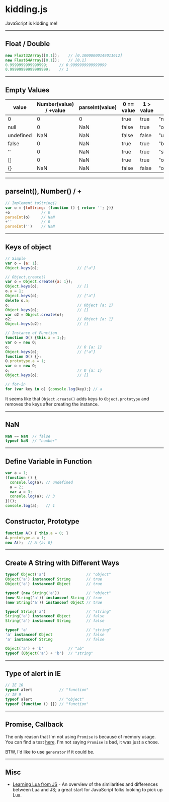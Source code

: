 # kidding.js
JavaScript is kidding me!


----------

## Float / Double

```js
new Float32Array([0.1]);    // [0.10000000149011612]
new Float64Array([0.1]);    // [0.1]
0.9999999999999999;     // 0.9999999999999999
0.99999999999999999;    // 1
```


----------

## Empty Values

value     | Number(value) / +value | parseInt(value) | 0 == value | 1 > value | typeof value
----------|------------------------|-----------------|------------|-----------|--------------
0         | 0                      | 0               | true       | true      | "number"   
null      | 0                      | NaN             | false      | true      | "object"
undefined | NaN                    | NaN             | false      | false     | "undefined"
false     | 0                      | NaN             | true       | true      | "boolean"
''        | 0                      | NaN             | true       | true      | "string"
[]        | 0                      | NaN             | true       | true      | "object"
{}        | NaN                    | NaN             | false      | false     | "object"


----------

## parseInt(), Number() / +

```js
// Implement toString()
var o = {toString: (function () { return ''; })}
+o              // 0
parseInt(o)     // NaN
+''             // 0
parseInt('')    // NaN
```


----------

## Keys of object

```js
// Simple
var o = {a: 1};
Object.keys(o);                 // ["a"]

// Object.create()
var o = Object.create({a: 1});
Object.keys(o);                 // []
o.a = 1;
Object.keys(o);                 // ["a"]
delete o.a;
o;                              // Object {a: 1}
Object.keys(o);                 // []
var o2 = Object.create(o);
o2;                             // Object {a: 1}
Object.keys(o2);                // []

// Instance of Function
function O() {this.a = 1;};
var o = new O;
o;                              // O {a: 1}
Object.keys(o);                 // ["a"]
function O() {};
O.prototype.a = 1;
var o = new O;
o;                              // O {a: 1}
Object.keys(o);                 // []

// for-in
for (var key in o) {console.log(key);} // a
```

It seems like that `Object.create()` adds keys to `Object.prototype` and removes the keys after creating the instance.


----------

## NaN

```js
NaN == NaN  // false
typeof NaN  // "number"
```


----------

## Define Variable in Function

```js
var a = 1;
(function () {
  console.log(a); // undefined
  a = 2;
  var a = 3;
  console.log(a); // 3
})();
console.log(a);   // 1
```


## Constructor, Prototype

```js
function A() { this.a = 0; }
A.prototype.a = 1;
new A();  // A {a: 0}
```


----------

## Create A String with Different Ways

```js
typeof Object('a')                  // "object"
Object('a') instanceof String       // true
Object('a') instanceof Object       // true

typeof (new String('a'))            // "object"
(new String('a')) instanceof String // true
(new String('a')) instanceof Object // true

typeof String('a')                  // "string"
String('a') instanceof Object       // false
String('a') instanceof String       // false

typeof 'a'                          // "string"
'a' instanceof Object               // false
'a' instanceof String               // false

Object('a') + 'b'           // "ab"
typeof (Object('a') + 'b')  // "string"
```


----------

## Type of alert in IE

```js
// IE 10
typeof alert            // "function" 
// IE 9
typeof alert            // "object" 
typeof (function () {}) // "function" 
```


----------

## Promise, Callback

The only reason that I'm not using `Promise` is because of memory usage. You can find a test [here](./benchmarks/promise-vs-callback). I'm not saying `Promise` is bad, it was just a chose.

BTW, I'd like to use `generator` if it could be.


----------

## Misc

- [Learning Lua from JS](http://phrogz.net/lua/LearningLua_FromJS.html) - An overview of the similarities and differences between Lua and JS; a great start for JavaScript folks looking to pick up Lua.

